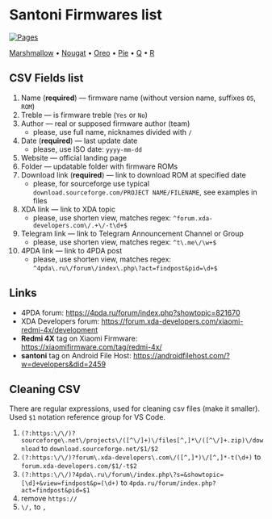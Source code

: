# Santoni Firmwares list
[![Pages](https://img.shields.io/badge/Pages-%2Fdocs-green)](https://dimon4ezzz.github.io/santoni-firmwares)

[Marshmallow](santoni-m.csv) • [Nougat](santoni-n.csv) • [Oreo](santoni-o.csv) • [Pie](santoni-p.csv) • [Q](santoni-q.csv) • [R]()

## CSV Fields list
1. Name (**required**) — firmware name (without version name, suffixes `OS`, `ROM`)
1. Treble — is firmware treble (`Yes` or `No`)
1. Author — real or supposed firmware author (team)
   * please, use full name, nicknames divided with `/`
1. Date (**required**) — last update date
   * please, use ISO date: `yyyy-mm-dd`
1. Website — official landing page
1. Folder — updatable folder with firmware ROMs
1. Download link (**required**) — link to download ROM at specified date
   * please, for sourceforge use typical `download.sourceforge.com/PROJECT NAME/FILENAME`, see examples in files
1. XDA link — link to XDA topic
   * please, use shorten view, matches regex: `^forum.xda-developers.com\/.+\/-t\d+$`
1. Telegram link — link to Telegram Announcement Channel or Group
   * please, use shorten view, matches regex: `^t\.me\/\w+$`
1. 4PDA link — link to 4PDA post
   * please, use shorten view, matches regex: `^4pda\.ru\/forum\/index\.php\?act=findpost&pid=\d+$`

## Links
* 4PDA forum: https://4pda.ru/forum/index.php?showtopic=821670
* XDA Developers forum: https://forum.xda-developers.com/xiaomi-redmi-4x/development
* **Redmi 4X** tag on Xiaomi Firmware: https://xiaomifirmware.com/tag/redmi-4x/
* **santoni** tag on Android File Host: https://androidfilehost.com/?w=developers&did=2459

## Cleaning CSV
There are regular expressions, used for cleaning csv files (make it smaller). Used `$1` notation reference group for VS Code.
1. `(?:https:\/\/)?sourceforge\.net\/projects\/([^\/]+)\/files[^,]*\/([^\/]+.zip)\/download` to `download.sourceforge.net/$1/$2`
1. `(?:https:\/\/)?forum\.xda-developers\.com\/([^,]*)\/[^,]*-t(\d+)` to `forum.xda-developers.com/$1/-t$2`
1. `(?:https:\/\/)?4pda\.ru\/forum\/index.php\?s=&showtopic=[\d]+&view=findpost&p=(\d+)` to `4pda.ru/forum/index.php?act=findpost&pid=$1`
1. remove `https://`
1. `\/,` to `,`
